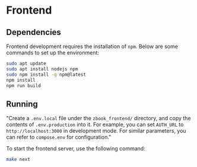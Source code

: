 # Frontend

## Dependencies

Frontend development requires the installation of `npm`. Below are some commands to set up the environment:

```bash
sudo apt update
sudo apt install nodejs npm
sudo npm install -g npm@latest
npm install
npm run build
```

## Running

"Create a `.env.local` file under the `zbook_frontend/` directory, and copy the contents of `.env.production` into it. For example, you can set `AUTH_URL` to `http://localhost:3000` in development mode. For similar parameters, you can refer to `compose.env` for configuration."

To start the frontend server, use the following command:

```bash
make next
```
